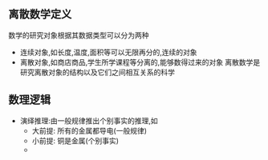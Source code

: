 ## 离散数学定义
数学的研究对象根据其数据类型可以分为两种
- 连续对象,如长度,温度,面积等可以无限再分的,连续的对象
- 离散对象,如商店商品,学生所学课程等分离的,能够数得过来的对象
离散数学是研究离散对象的结构以及它们之间相互关系的科学

## 数理逻辑
- 演绎推理:由一般规律推出个别事实的推理,如
	- 大前提: 所有的金属都导电(一般规律)
	- 小前提: 铜是金属(个别事实)
	- 